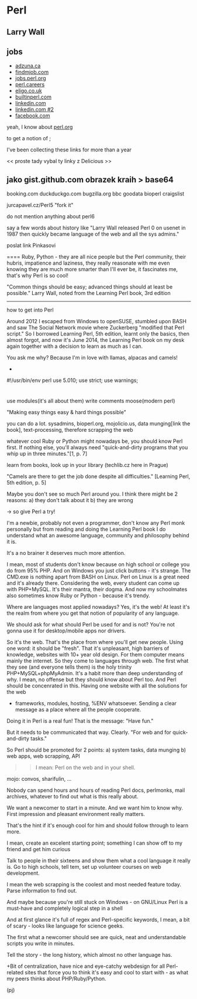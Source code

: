 Perl
====


## Larry Wall


## jobs 

* [adzuna.ca](http://www.adzuna.ca/search?q=perl)
* [findmjob.com](http://findmjob.com/search/perl.html)
* [jobs.perl.org](http://jobs.perl.org/)
* [perl.careers](http://perl.careers/)
* [eligo.co.uk](http://eligo.co.uk/technology/)
* [builtinperl.com](http://www.builtinperl.com/perl-jobs)
* [linkedin.com](https://www.linkedin.com/groups/Perl-Jobs-1332857)
* [linkedin.com #2](https://www.linkedin.com/job/perl-developer-jobs/)
* [facebook.com](https://www.facebook.com/groups/perljobs)



yeah, I know about [perl.org](https://www.perl.org/about.html)

to get a notion of ;

I've been collecting these links for more
than a year


<< proste tady vybal ty linky z Delicious >>

jako gist.github.com
obrazek kraih > base64
------

booking.com
duckduckgo.com
bugzilla.org
bbc
goodata
bioperl
craigslist


jurcapavel.cz/Perl5
"fork it"

do not mention anything about perl6

say a few words about history like
"Larry Wall released Perl 0 on usenet in 1987
then quickly became language of the web and all
the sys admins."


poslat link Pinkasovi

====
Ruby, Python - they are all nice people
but the Perl community, their hubris,
impatience and laziness, they really
reasonate with me even knowing they
are much more smarter than I'll ever
be, it fascinates me, that's why
Perl is so cool!

"Common things should be easy;
advanced things should at least
be possible."
Larry Wall, noted from the Learning
Perl book, 3rd edition

----
how to get into Perl

Around 2012 I escaped from Windows
to openSUSE, stumbled upon BASH and saw
The Social Network movie where Zuckerberg
"modified that Perl script."
So I borrowed Learning Perl, 5th edition,
learnt only the basics, then almost forgot,
and now it's June 2014,
the Learning Perl book on my desk again
together with a decision to learn as much as I can.

You ask me why?
Because I'm in love with llamas, alpacas and camels!

*
#!/usr/bin/env perl
use 5.010;
use strict;
use warnings;
#
use modules(it's all about them)
write comments
moose(modern perl)

"Making easy things easy
& hard things possible"

you can do a lot.
sysadmins, bioperl.org, mojolicio.us, data munging[link the book],
text-processing, therefore scrapping the web

whatever cool Ruby or Python might nowadays be, you should know Perl first.
If nothing else, you'll always need "quick-and-dirty programs
that you whip up in three minutes."[1, p. 7]

learn from books, look up in your library (techlib.cz here in Prague)

"Camels are there to get the job done despite all difficulties."
[Learning Perl, 5th edition, p. 5]

Maybe you don't see so much Perl around you.
I think there might be 2 reasons:
a) they don't talk about it
b) they are wrong

-> so give Perl a try!

I'm a newbie, probably not even a programmer,
don't know any Perl monk personally but from reading and
doing the Learning Perl book I do understand what an awesome
language, community and philosophy behind it is.

It's a no brainer it deserves much more attention.

I mean, most of students don't know because
on high school or college you do from 95% PHP.
And on Windows you just click buttons - it's strange.
The CMD.exe is nothing apart from BASH on Linux.
Perl on Linux is a great need and it's already there.
Considering the web, every student can come up with PHP+MySQL.
It's their mantra, their dogma. And now my schoolmates
also sometimes know Ruby or Python - because it's trendy.

Where are languages most applied nowadays?
Yes, it's the web! At least it's the realm from
where you get that notion of popularity of any language.

We should ask for what should Perl be used for and is not?
You're not gonna use it for desktop/mobile apps nor drivers.

So it's the web. That's the place from where you'll get new people.
Using one word: it should be "fresh".
That it's unpleasant, high barriers of knowledge, websites with 10+ year old design.
For them computer means mainly the internet.
So they come to languages through web.
The first what they see (and everyone tells them) is the holy trinity PHP+MySQL+phpMyAdmin.
It's a habit more than deep understanding of why.
I mean, no offense but they should know about Perl too.
And Perl should be concenrated in this.
Having one website with all the solutions for the web
- frameworks, modules, hosting, %ENV whatsoever.
Sending a clear message as a place where all the people cooperate.

Doing it in Perl is a real fun!
That is the message: "Have fun."

But it needs to be communicated that way. Clearly.
"For web and for quick-and-dirty tasks."

So Perl should be promoted for 2 points:
a) system tasks, data munging
b) web apps, web scrapping, API

>> I mean: Perl on the web and in your shell.

mojo: convos, sharifulin, ...

Nobody can spend hours and hours of reading Perl docs,
perlmonks, mail archives, whatever to find out what is this
really about.

We want a newcomer to start in a minute.
And we want him to know why.
First impression and pleasant environment really matters.

That's the hint if it's enough cool for him and should
follow through to learn more.

I mean, create an excelent starting point;
something I can show off to my friend and get him curious

Talk to people in their sixteens and show them what
a cool language it really is.
Go to high schools, tell tem, set up volunteer courses
on web development.

I mean the web scrapping is the coolest and most needed
feature today. Parse information to find out.

And maybe because you're still stuck on Windows - on GNU/Linux
Perl is a must-have and completely logical step in a shell

And at first glance it's full of regex and Perl-specific keywords,
I mean, a bit of scary - looks like language for science geeks.

The first what a newcomer should see are quick, neat and understandable
scripts you write in minutes.

Tell the story - the long history, which almost no other language has.

+Bit of centralization, have nice and eye-catchy webdesign for all
Perl-related sites that force you to think it's easy and cool to start
with - as what my peers thinks about PHP/Ruby/Python.


(pj)

